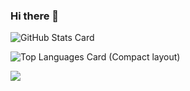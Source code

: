 ### Hi there 👋

![GitHub Stats Card](https://github-readme-stats.vercel.app/api?username=kanade-k-1228&show_icons=true&count_private=true)

![Top Languages Card (Compact layout)](https://github-readme-stats.vercel.app/api/top-langs/?username=kanade-k-1228&layout=compact&count_private=true)

![](https://github-profile-summary-cards.vercel.app/api/cards/profile-details?username=kanade-k-1228&theme=vue)
